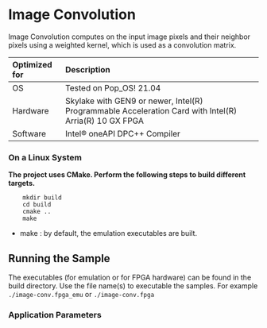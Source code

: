# Image Convolution

Image Convolution computes on the input image pixels and their neighbor pixels using a weighted kernel, which is used as a convolution matrix. 

| Optimized for | Description                                                                                           |
|:------------- |:----------------------------------------------------------------------------------------------------- |
| OS            | Tested on Pop_OS! 21.04                                                                               |
| Hardware      | Skylake with GEN9 or newer, Intel(R) Programmable Acceleration Card with Intel(R) Arria(R) 10 GX FPGA |
| Software      | Intel&reg; oneAPI DPC++ Compiler                                                                      |

### On a Linux System

**The project uses CMake. Perform the following steps to build different targets.** 

```
    mkdir build
    cd build
    cmake ..
    make
```

* make : by default, the emulation executables are built.

## Running the Sample

The executables (for emulation or for FPGA hardware) can be found in the build directory. Use the file name(s) to executable the samples. For example
    ```
    ./image-conv.fpga_emu
    ```
or
    ```
    ./image-conv.fpga
    ```

### Application Parameters
